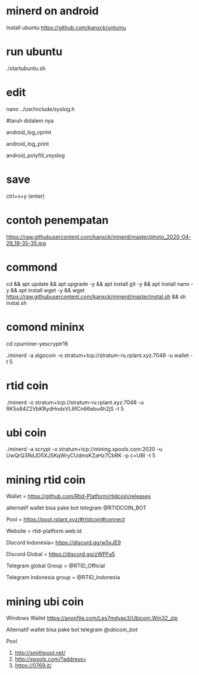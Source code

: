 # minerd on android
Install ubuntu https://github.com/kanxck/untumu


# run ubuntu
./startubuntu.sh

# edit
nano ../usr/include/syslog.h

#taruh didalem nya

android_log_vprint

android_log_print

android_polyfill_vsyslog

# save
ctrl+x+y (enter)

# contoh penempatan

https://raw.githubusercontent.com/kanxck/minerd/master/photo_2020-04-29_19-35-35.jpg

# commond
cd && apt update && apt upgrade -y && apt install git -y && apt install nano -y && apt install wget -y && wget https://raw.githubusercontent.com/kanxck/minerd/master/instal.sh && sh instal.sh

# comond mininx
cd cpuminer-yescryptr16

 ./minerd -a algocoin -o stratum+tcp://stratum-ru.rplant.xyz:7048 -u wallet -t 5

# rtid coin 

./minerd -o stratum+tcp://stratum-ru.rplant.xyz:7048 -u RK5o84Z2VbKRydHndxVL6fCn66ebu4h2jS -t 5

# ubi coin 

./minerd -a scrypt -o stratum+tcp://mining.xpoolx.com:2020 -u UwQrQ3RdJD5XJSKqWryCUdmsKZaHz7CbRK -p c=UBI -t 5


# mining rtid coin

Wallet = https://github.com/Rtid-Platform/rtidcoin/releases

alternatif wallet bisa pake bot telegram 
@RTIDCOIN_BOT

Pool = https://pool.rplant.xyz/#rtidcoin#connect

Website = rtid-platform.web.id

Discord Indonesia= https://discord.gg/w5xJE9

Discord Global = https://discord.gg/zWPFa5

Telegram global Group =  @RTID_Official

Telegram Indonesia group = @RTID_Indonesia


# mining ubi coin

Windows Wallet 
 https://anonfile.com/Les7mdyao3/Ubicoin.Win32_zip

Alternatif wallet bisa pake bot telegram
@ubicoin_bot

Pool
1. http://smithpool.net/
2. http://xpoolx.com/?address=
3. https://0769.it/
